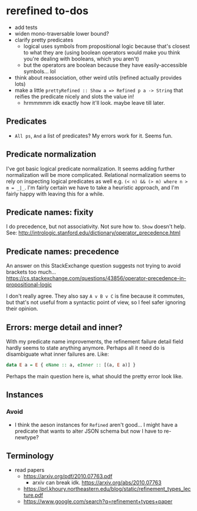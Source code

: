 # rerefined to-dos
* add tests
* widen mono-traversable lower bound?
* clarify pretty predicates
  * logical uses symbols from propositional logic because that's closest to what
    they are (using boolean operators would make you think you're dealing with
    booleans, which you aren't)
  * but the operators are boolean because they have easily-accessible symbols...
    lol
* think about reassociation, other weird utils (refined actually provides lots)
* make a little `prettyRefined :: Show a => Refined p a -> String` that reifies
  the predicate nicely and slots the value in!
  * hrmmmmm idk exactly how it'll look. maybe leave till later.

## Predicates
* `All ps`, `And` a list of predicates? My errors work for it. Seems fun.

## Predicate normalization
I've got basic logical predicate normalization. It seems adding further
normalization will be more complicated. Relational normalization seems to
rely on inspecting logical predicates as well e.g. `(< n) && (> m) where n > m =
_|_`. I'm fairly certain we have to take a heuristic approach, and I'm fairly
happy with leaving this for a while.

## Predicate names: fixity
I do precedence, but not associativity. Not sure how to. `Show` doesn't help.
See: http://intrologic.stanford.edu/dictionary/operator_precedence.html

## Predicate names: precedence
An answer on this StackExchange question suggests not trying to avoid brackets
too much...
https://cs.stackexchange.com/questions/43856/operator-precedence-in-propositional-logic

I don't really agree. They also say `A v B v C` is fine because it commutes, but
that's not useful from a syntactic point of view, so I feel safer ignoring their
opinion.

## Errors: merge detail and inner?
With my predicate name improvements, the refinement failure detail field hardly
seems to state anything anymore. Perhaps all it need do is disambiguate what
inner failures are. Like:

```haskell
data E a = E { eName :: a, eInner :: [(a, E a)] }
```

Perhaps the main question here is, what should the pretty error look like.

## Instances
### Avoid
* I think the aeson instances for `Refined` aren't good... I might have a
  predicate that wants to alter JSON schema but now I have to re-newtype?

## Terminology
* read papers
  * https://arxiv.org/pdf/2010.07763.pdf
    * arxiv can break idk. https://arxiv.org/abs/2010.07763
  * https://prl.khoury.northeastern.edu/blog/static/refinement_types_lecture.pdf
  * https://www.google.com/search?q=refinement+types+paper
